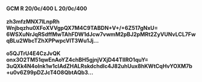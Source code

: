 #### GCM R 20/0c/400 L 20/0c/400
**zh3mfzMNX7lLnpRh**<br/>**Wnjbqzhu0XFoXVVgpQX7M4C9TABDN+V+/+6Z517gNxU=**<br/>**6WSXuNrJqRSdffMwTAhFDW1dJcw7vwmM2pBJ2pMRt2ZyVUNvLCL7FwqBLu2WbcTZhXPPwpcVlT3Wu1Jj...**<br/><br/>
**o5QJTrU4E4CzJvQK**<br/>**onx3O2TM51qwEnAoYZ4chBH5gjnjVXjD44TlIRO1quY=**<br/>**3uQXk4N4olnk1w1cIAdZHALRskdchdIc4J82uhUux8hKWtCqHvYOXM7b+u0v6Z99pDZJcT4O8QbtAQb3...**
